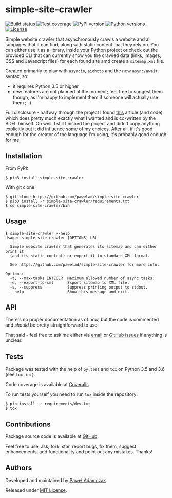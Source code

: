 # simple-site-crawler
[![Build status](https://img.shields.io/travis/pawelad/simple-site-crawler.svg)][travis]
[![Test coverage](https://img.shields.io/coveralls/pawelad/simple-site-crawler.svg)][coveralls]
[![PyPI version](https://img.shields.io/pypi/v/simple-site-crawler.svg)][pypi]
[![Python versions](https://img.shields.io/pypi/pyversions/simple-site-crawler.svg)][pypi]
[![License](https://img.shields.io/github/license/pawelad/simple-site-crawler.svg)][license]

Simple website crawler that asynchronously crawls a website and all subpages
that it can find, along with static content that they rely on. You can either
use it as a library, inside your Python project or check out the provided CLI
that can currently show you the crawled data (links, images, CSS and Javascript
files) for each found site amd create a `sitemap.xml` file.

Created primarily to play with `asyncio`, `aiohttp` and the new `async/await`
syntax, so:

- it requires Python 3.5 or higher
- new features are not planned at the moment; feel free to suggest them though,
as I'm happy to implement them if someone will actually use them ; -)

Full disclosure - halfway through the project I found [this][crawler] article
(and code) which does pretty much exactly what I wanted and is co-written by
the BDFL himself. Oh well. I still finished the project and didn't copy anything
explicitly but it did influence some of my choices. After all, if it's good
enough for the creator of the language I'm using, it's probably good enough for
me.

## Installation
From PyPI:

```
$ pip3 install simple-site-crawler
```

With git clone:

```
$ git clone https://github.com/pawelad/simple-site-crawler
$ pip3 install -r simple-site-crawler/requirements.txt
$ cd simple-site-crawler/bin
```

## Usage

```
$ simple-site-crawler --help                      
Usage: simple-site-crawler [OPTIONS] URL

  Simple website crawler that generates its sitemap and can either print it
  (and its static content) or export it to standard XML format.

  See https://github.com/pawelad/simple-site-crawler for more info.

Options:
  -t, --max-tasks INTEGER  Maximum allowed number of async tasks.
  -e, --export-to-xml      Export sitemap to XML file.
  -s, --suppress           Suppress printing output to stdout.
  --help                   Show this message and exit.
```

## API
There's no proper documentation as of now, but the code is commented and
*should* be pretty straightforward to use.

That said - feel free to ask me either via [email](mailto:pawel.ad@gmail.com)
or [GitHub issues][github add issue] if anything is unclear.

## Tests
Package was tested with the help of `py.test` and `tox` on Python 3.5 and 3.6
(see `tox.ini`).

Code coverage is available at [Coveralls][coveralls].

To run tests yourself you need to run `tox` inside the repository:

```shell
$ pip install -r requirements/dev.txt
$ tox
```

## Contributions
Package source code is available at [GitHub][github].

Feel free to use, ask, fork, star, report bugs, fix them, suggest enhancements,
add functionality and point out any mistakes. Thanks!

## Authors
Developed and maintained by [Paweł Adamczak][pawelad].

Released under [MIT License][license].


[coveralls]: https://coveralls.io/github/pawelad/simple-site-crawler
[crawler]: http://aosabook.org/en/500L/a-web-crawler-with-asyncio-coroutines.html
[github]: https://github.com/pawelad/simple-site-crawler
[github add issue]: https://github.com/pawelad/simple-site-crawler/issues/new
[license]: https://github.com/pawelad/simple-site-crawler/blob/master/LICENSE
[pawelad]: https://github.com/pawelad
[pypi]: https://pypi.python.org/pypi/simple-site-crawler
[travis]: https://travis-ci.org/pawelad/simple-site-crawler
